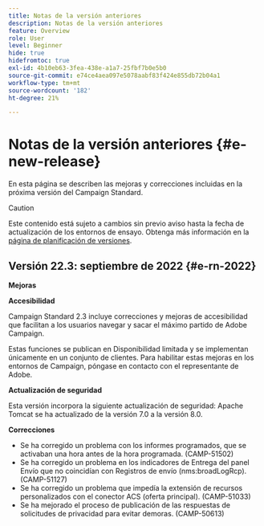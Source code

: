 ```yaml
---
title: Notas de la versión anteriores
description: Notas de la versión anteriores
feature: Overview
role: User
level: Beginner
hide: true
hidefromtoc: true
exl-id: 4b10eb63-3fea-438e-a1a7-25fbf7b0e5b0
source-git-commit: e74ce4aea097e5078aabf83f424e855db72b04a1
workflow-type: tm+mt
source-wordcount: '182'
ht-degree: 21%

---
```



# Notas de la versión anteriores {#e-new-release}

En esta página se describen las mejoras y correcciones incluidas en la próxima versión del Campaign Standard.

>[!CAUTION]
>
> Este contenido está sujeto a cambios sin previo aviso hasta la fecha de actualización de los entornos de ensayo. Obtenga más información en la [página de planificación de versiones](../../rn/using/release-planning.md).

## Versión 22.3: septiembre de 2022 {#e-rn-2022}

**Mejoras**

**Accesibilidad**

Campaign Standard 2.3 incluye correcciones y mejoras de accesibilidad que facilitan a los usuarios navegar y sacar el máximo partido de Adobe Campaign.

Estas funciones se publican en Disponibilidad limitada y se implementan únicamente en un conjunto de clientes. Para habilitar estas mejoras en los entornos de Campaign, póngase en contacto con el representante de Adobe.

<!--
* **Data retention**

    Data retention periods have been reduced to avoid overloading Campaign server. However, you can still modify these values and define a custom period of time based on your needs and data retention policies. To change retention periods, contact Adobe.
-->

**Actualización de seguridad**

Esta versión incorpora la siguiente actualización de seguridad: Apache Tomcat se ha actualizado de la versión 7.0 a la versión 8.0.

**Correcciones**

* Se ha corregido un problema con los informes programados, que se activaban una hora antes de la hora programada. (CAMP-51502)
* Se ha corregido un problema en los indicadores de Entrega del panel Envío que no coincidían con Registros de envío (nms:broadLogRcp). (CAMP-51127)
* Se ha corregido un problema que impedía la extensión de recursos personalizados con el conector ACS (oferta principal). (CAMP-51033)
* Se ha mejorado el proceso de publicación de las respuestas de solicitudes de privacidad para evitar demoras. (CAMP-50613)
